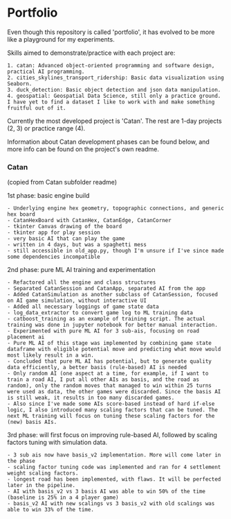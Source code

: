 # Portfolio

Even though this repository is called 'portfolio', it has evolved to be more like a playground for my experiments.

Skills aimed to demonstrate/practice with each project are:

    1. catan: Advanced object-oriented programming and software design, practical AI programming.
    2. cities_skylines_transport_ridership: Basic data visualization using Seaborn.
    3. duck_detection: Basic object detection and json data manipulation.
    4. geospatial: Geospatial Data Science, still only a practice ground. I have yet to find a dataset I like to work with and make something fruitful out of it.


Currently the most developed project is 'Catan'. The rest are 1-day projects (2, 3) or practice range (4).

Information about Catan development phases can be found below,
and more info can be found on the project's own readme.

### Catan
(copied from Catan subfolder readme)

1st phase: basic engine build

    - Underlying engine hex geometry, topographic connections, and generic hex board
    - CatanHexBoard with CatanHex, CatanEdge, CatanCorner
    - tkinter Canvas drawing of the board
    - tkinter app for play session
    - very basic AI that can play the game
    - written in 4 days, but was a spaghetti mess
    - still accessible in old_app.py, though I'm unsure if I've since made some dependencies incompatible

2nd phase: pure ML AI training and experimentation

    - Refactored all the engine and class structures
    - Separated CatanSession and CatanApp, separated AI from the app
    - Added CatanSimulation as another subclass of CatanSession, focused on AI game simulation, without interactive UI
    - Added all necessary loggings of game state data
    - log_data_extractor to convert game log to ML training data
    - catboost_training as an example of training script. The actual training was done in jupyter notebook for better manual interaction.
    - Experimented with pure ML AI for 3 sub-ais, focusing on road placement ai
    - Pure ML AI of this stage was implemented by combining game state dataframe with eligible potential move and predicting what move would most likely result in a win.
    - Concluded that pure ML AI has potential, but to generate quality data efficiently, a better basis (rule-based) AI is needed
    - Only random AI (one aspect at a time, for example, if I want to train a road AI, I put all other AIs as basis, and the road as random), only the random moves that managed to win within 25 turns were used as data, the other games were discarded. Since the basis AI is still weak, it results in too many discarded games.
    - Also since I've made some AIs score-based instead of hard if-else logic, I also introduced many scaling factors that can be tuned. The next ML training will focus on tuning these scaling factors for the (new) basis AIs.

3rd phase: will first focus on improving rule-based AI, followed by scaling factors tuning with simulation data.

    - 3 sub ais now have basis_v2 implementation. More will come later in the phase
    - scaling factor tuning code was implemented and ran for 4 settlement weight scaling factors.
    - longest road has been implemented, with flaws. It will be perfected later in the pipeline.
    - AI with basis_v2 vs 3 basis AI was able to win 50% of the time (baseline is 25% in a 4 player game)
    - basis_v2 AI with new scalings vs 3 basis_v2 with old scalings was able to win 33% of the time.